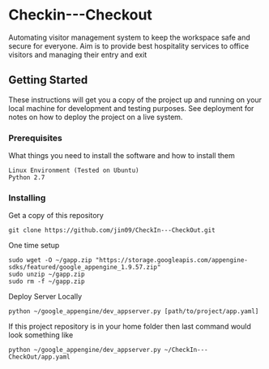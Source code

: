 # Checkin---Checkout

Automating visitor management system to keep the workspace safe and secure for everyone. Aim is to provide best hospitality services to office visitors and managing their entry and exit

## Getting Started

These instructions will get you a copy of the project up and running on your local machine for development and testing purposes. See deployment for notes on how to deploy the project on a live system.

### Prerequisites

What things you need to install the software and how to install them

```
Linux Environment (Tested on Ubuntu)
Python 2.7
```

### Installing

Get a copy of this repository
```
git clone https://github.com/jin09/CheckIn---CheckOut.git
```

One time setup

```
sudo wget -O ~/gapp.zip "https://storage.googleapis.com/appengine-sdks/featured/google_appengine_1.9.57.zip"
sudo unzip ~/gapp.zip
sudo rm -f ~/gapp.zip
```
Deploy Server Locally

```
python ~/google_appengine/dev_appserver.py [path/to/project/app.yaml]
```

If this project repository is in your home folder then last command would look something like
```
python ~/google_appengine/dev_appserver.py ~/CheckIn---CheckOut/app.yaml
```
